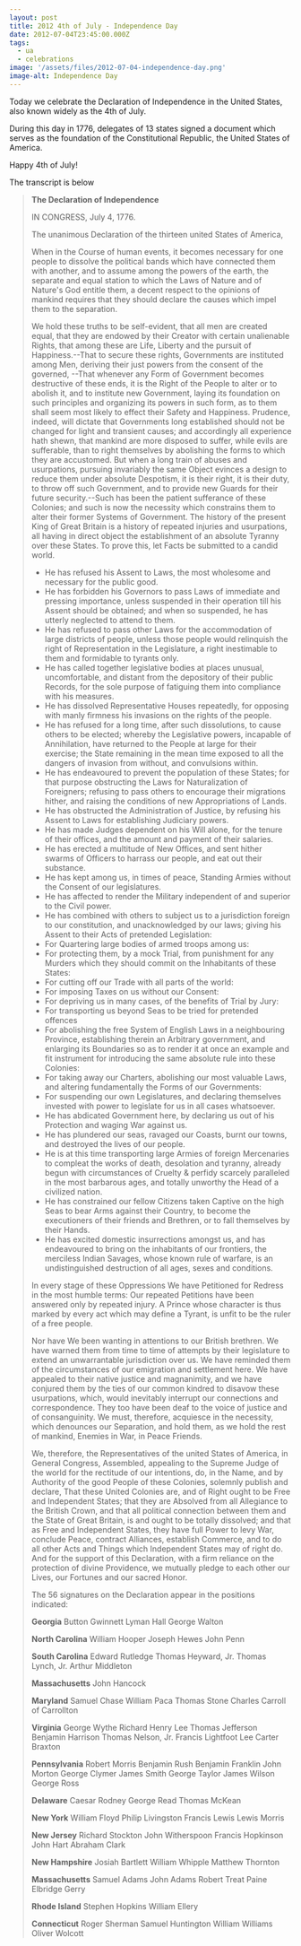 ```yaml
---
layout: post
title: 2012 4th of July - Independence Day
date: 2012-07-04T23:45:00.000Z
tags:
  - ua
  - celebrations
image: '/assets/files/2012-07-04-independence-day.png'
image-alt: Independence Day
---
```

Today we celebrate the Declaration of Independence in the United States, also known widely as the 4th of July.

During this day in 1776, delegates of 13 states signed a document which serves as the foundation of the Constitutional Republic, the United States of America.

Happy 4th of July!

The transcript is below

> <div class="text-center"><strong>The Declaration of Independence</strong></div>
> 
> IN CONGRESS, July 4, 1776.
> 
> The unanimous Declaration of the thirteen united States of America,
> 
> When in the Course of human events, it becomes necessary for one people to dissolve the political bands which have connected them with another, and to assume among the powers of the earth, the separate and equal station to which the Laws of Nature and of Nature's God entitle them, a decent respect to the opinions of mankind requires that they should declare the causes which impel them to the separation.
> 
> We hold these truths to be self-evident, that all men are created equal, that they are endowed by their Creator with certain unalienable Rights, that among these are Life, Liberty and the pursuit of Happiness.--That to secure these rights, Governments are instituted among Men, deriving their just powers from the consent of the governed, --That whenever any Form of Government becomes destructive of these ends, it is the Right of the People to alter or to abolish it, and to institute new Government, laying its foundation on such principles and organizing its powers in such form, as to them shall seem most likely to effect their Safety and Happiness. Prudence, indeed, will dictate that Governments long established should not be changed for light and transient causes; and accordingly all experience hath shewn, that mankind are more disposed to suffer, while evils are sufferable, than to right themselves by abolishing the forms to which they are accustomed. But when a long train of abuses and usurpations, pursuing invariably the same Object evinces a design to reduce them under absolute Despotism, it is their right, it is their duty, to throw off such Government, and to provide new Guards for their future security.--Such has been the patient sufferance of these Colonies; and such is now the necessity which constrains them to alter their former Systems of Government. The history of the present King of Great Britain is a history of repeated injuries and usurpations, all having in direct object the establishment of an absolute Tyranny over these States. To prove this, let Facts be submitted to a candid world.
> 
> * He has refused his Assent to Laws, the most wholesome and necessary for the public good.
> * He has forbidden his Governors to pass Laws of immediate and pressing importance, unless suspended in their operation till his Assent should be obtained; and when so suspended, he has utterly neglected to attend to them.
> * He has refused to pass other Laws for the accommodation of large districts of people, unless those people would relinquish the right of Representation in the Legislature, a right inestimable to them and formidable to tyrants only.&nbsp;
> * He has called together legislative bodies at places unusual, uncomfortable, and distant from the depository of their public Records, for the sole purpose of fatiguing them into compliance with his measures.&nbsp;
> * He has dissolved Representative Houses repeatedly, for opposing with manly firmness his invasions on the rights of the people.
> * He has refused for a long time, after such dissolutions, to cause others to be elected; whereby the Legislative powers, incapable of Annihilation, have returned to the People at large for their exercise; the State remaining in the mean time exposed to all the dangers of invasion from without, and convulsions within.
> * He has endeavoured to prevent the population of these States; for that purpose obstructing the Laws for Naturalization of Foreigners; refusing to pass others to encourage their migrations hither, and raising the conditions of new Appropriations of Lands.
> * He has obstructed the Administration of Justice, by refusing his Assent to Laws for establishing Judiciary powers.
> * He has made Judges dependent on his Will alone, for the tenure of their offices, and the amount and payment of their salaries.
> * He has erected a multitude of New Offices, and sent hither swarms of Officers to harrass our people, and eat out their substance.
> * He has kept among us, in times of peace, Standing Armies without the Consent of our legislatures.
> * He has affected to render the Military independent of and superior to the Civil power.
> * He has combined with others to subject us to a jurisdiction foreign to our constitution, and unacknowledged by our laws; giving his Assent to their Acts of pretended Legislation:
> * For Quartering large bodies of armed troops among us:
> * For protecting them, by a mock Trial, from punishment for any Murders which they should commit on the Inhabitants of these States:
> * For cutting off our Trade with all parts of the world:
> * For imposing Taxes on us without our Consent:&nbsp;
> * For depriving us in many cases, of the benefits of Trial by Jury:
> * For transporting us beyond Seas to be tried for pretended offences
> * For abolishing the free System of English Laws in a neighbouring Province, establishing therein an Arbitrary government, and enlarging its Boundaries so as to render it at once an example and fit instrument for introducing the same absolute rule into these Colonies:
> * For taking away our Charters, abolishing our most valuable Laws, and altering fundamentally the Forms of our Governments:
> * For suspending our own Legislatures, and declaring themselves invested with power to legislate for us in all cases whatsoever.
> * He has abdicated Government here, by declaring us out of his Protection and waging War against us.
> * He has plundered our seas, ravaged our Coasts, burnt our towns, and destroyed the lives of our people.
> * He is at this time transporting large Armies of foreign Mercenaries to compleat the works of death, desolation and tyranny, already begun with circumstances of Cruelty &amp; perfidy scarcely paralleled in the most barbarous ages, and totally unworthy the Head of a civilized nation.
> * He has constrained our fellow Citizens taken Captive on the high Seas to bear Arms against their Country, to become the executioners of their friends and Brethren, or to fall themselves by their Hands.&nbsp;
> * He has excited domestic insurrections amongst us, and has endeavoured to bring on the inhabitants of our frontiers, the merciless Indian Savages, whose known rule of warfare, is an undistinguished destruction of all ages, sexes and conditions.
> 
> In every stage of these Oppressions We have Petitioned for Redress in the most humble terms: Our repeated Petitions have been answered only by repeated injury. A Prince whose character is thus marked by every act which may define a Tyrant, is unfit to be the ruler of a free people.
> 
> Nor have We been wanting in attentions to our British brethren. We have warned them from time to time of attempts by their legislature to extend an unwarrantable jurisdiction over us. We have reminded them of the circumstances of our emigration and settlement here. We have appealed to their native justice and magnanimity, and we have conjured them by the ties of our common kindred to disavow these usurpations, which, would inevitably interrupt our connections and correspondence. They too have been deaf to the voice of justice and of consanguinity. We must, therefore, acquiesce in the necessity, which denounces our Separation, and hold them, as we hold the rest of mankind, Enemies in War, in Peace Friends.
> 
> We, therefore, the Representatives of the united States of America, in General Congress, Assembled, appealing to the Supreme Judge of the world for the rectitude of our intentions, do, in the Name, and by Authority of the good People of these Colonies, solemnly publish and declare, That these United Colonies are, and of Right ought to be Free and Independent States; that they are Absolved from all Allegiance to the British Crown, and that all political connection between them and the State of Great Britain, is and ought to be totally dissolved; and that as Free and Independent States, they have full Power to levy War, conclude Peace, contract Alliances, establish Commerce, and to do all other Acts and Things which Independent States may of right do. And for the support of this Declaration, with a firm reliance on the protection of divine Providence, we mutually pledge to each other our Lives, our Fortunes and our sacred Honor.
> 
> The 56 signatures on the Declaration appear in the positions indicated:
> 
> **Georgia**
> Button Gwinnett
> Lyman Hall
> George Walton
> 
> 
> **North Carolina**
> William Hooper
> Joseph Hewes
> John Penn
> 
> **South Carolina**
> Edward Rutledge
> Thomas Heyward, Jr.
> Thomas Lynch, Jr.
> Arthur Middleton
> 
> **Massachusetts**
> John Hancock
> 
> **Maryland**
> Samuel Chase
> William Paca
> Thomas Stone
> Charles Carroll of Carrollton
> 
> **Virginia**
> George Wythe
> Richard Henry Lee
> Thomas Jefferson
> Benjamin Harrison
> Thomas Nelson, Jr.
> Francis Lightfoot Lee
> Carter Braxton
> 
> **Pennsylvania**
> Robert Morris
> Benjamin Rush
> Benjamin Franklin
> John Morton
> George Clymer
> James Smith
> George Taylor
> James Wilson
> George Ross
> 
> **Delaware**
> Caesar Rodney
> George Read
> Thomas McKean
> 
> **New York**
> William Floyd
> Philip Livingston
> Francis Lewis
> Lewis Morris
> 
> **New Jersey**
> Richard Stockton
> John Witherspoon
> Francis Hopkinson
> John Hart
> Abraham Clark
> 
> **New Hampshire**
> Josiah Bartlett
> William Whipple
> Matthew Thornton
> 
> **Massachusetts**
> Samuel Adams
> John Adams
> Robert Treat Paine
> Elbridge Gerry
> 
> **Rhode Island**
> Stephen Hopkins
> William Ellery
> 
> **Connecticut**
> Roger Sherman
> Samuel Huntington
> William Williams
> Oliver Wolcott
